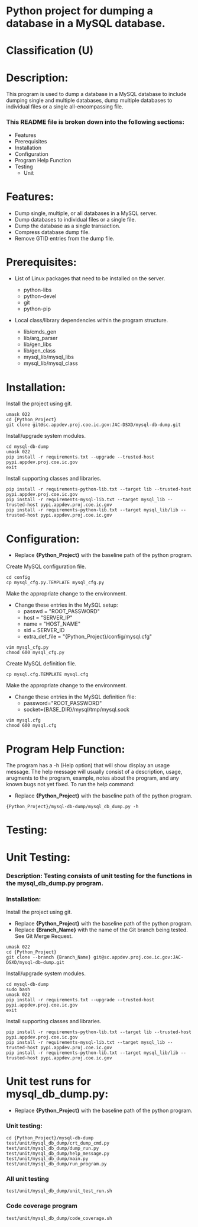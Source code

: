 # Python project for dumping a database in a MySQL database.
# Classification (U)

# Description:
  This program is used to dump a database in a MySQL database to include dumping single and multiple databases, dump multiple databases to individual files or a single all-encompassing file.


###  This README file is broken down into the following sections:
  * Features
  * Prerequisites
  * Installation
  * Configuration
  * Program Help Function
  * Testing
    - Unit


# Features:
  * Dump single, multiple, or all databases in a MySQL server.
  * Dump databases to individual files or a single file.
  * Dump the database as a single transaction.
  * Compress database dump file.
  * Remove GTID entries from the dump file.

# Prerequisites:

  * List of Linux packages that need to be installed on the server.
    - python-libs
    - python-devel
    - git
    - python-pip

  * Local class/library dependencies within the program structure.
    - lib/cmds_gen
    - lib/arg_parser
    - lib/gen_libs
    - lib/gen_class
    - mysql_lib/mysql_libs
    - mysql_lib/mysql_class


# Installation:

Install the project using git.

```
umask 022
cd {Python_Project}
git clone git@sc.appdev.proj.coe.ic.gov:JAC-DSXD/mysql-db-dump.git
```

Install/upgrade system modules.

```
cd mysql-db-dump
umask 022
pip install -r requirements.txt --upgrade --trusted-host pypi.appdev.proj.coe.ic.gov
exit
```

Install supporting classes and libraries.

```
pip install -r requirements-python-lib.txt --target lib --trusted-host pypi.appdev.proj.coe.ic.gov
pip install -r requirements-mysql-lib.txt --target mysql_lib --trusted-host pypi.appdev.proj.coe.ic.gov
pip install -r requirements-python-lib.txt --target mysql_lib/lib --trusted-host pypi.appdev.proj.coe.ic.gov
```

# Configuration:
  * Replace **{Python_Project}** with the baseline path of the python program.

Create MySQL configuration file.

```
cd config
cp mysql_cfg.py.TEMPLATE mysql_cfg.py
```

Make the appropriate change to the environment.
  * Change these entries in the MySQL setup:
    - passwd = "ROOT_PASSWORD"
    - host = "SERVER_IP"
    - name = "HOST_NAME"
    - sid = SERVER_ID
    - extra_def_file = "{Python_Project}/config/mysql.cfg"

```
vim mysql_cfg.py
chmod 600 mysql_cfg.py
```

Create MySQL definition file.

```
cp mysql.cfg.TEMPLATE mysql.cfg
```

Make the appropriate change to the environment.
  * Change these entries in the MySQL definition file:
    - password="ROOT_PASSWORD"
    - socket={BASE_DIR}/mysql/tmp/mysql.sock

```
vim mysql.cfg
chmod 600 mysql.cfg
```


# Program Help Function:

  The program has a -h (Help option) that will show display an usage message.  The help message will usually consist of a description, usage, arugments to the program, example, notes about the program, and any known bugs not yet fixed.  To run the help command:
  * Replace **{Python_Project}** with the baseline path of the python program.

```
{Python_Project}/mysql-db-dump/mysql_db_dump.py -h
```


# Testing:


# Unit Testing:

### Description: Testing consists of unit testing for the functions in the mysql_db_dump.py program.

### Installation:

Install the project using git.
  * Replace **{Python_Project}** with the baseline path of the python program.
  * Replace **{Branch_Name}** with the name of the Git branch being tested.  See Git Merge Request.

```
umask 022
cd {Python_Project}
git clone --branch {Branch_Name} git@sc.appdev.proj.coe.ic.gov:JAC-DSXD/mysql-db-dump.git
```

Install/upgrade system modules.

```
cd mysql-db-dump
sudo bash
umask 022
pip install -r requirements.txt --upgrade --trusted-host pypi.appdev.proj.coe.ic.gov
exit
```

Install supporting classes and libraries.

```
pip install -r requirements-python-lib.txt --target lib --trusted-host pypi.appdev.proj.coe.ic.gov
pip install -r requirements-mysql-lib.txt --target mysql_lib --trusted-host pypi.appdev.proj.coe.ic.gov
pip install -r requirements-python-lib.txt --target mysql_lib/lib --trusted-host pypi.appdev.proj.coe.ic.gov
```


# Unit test runs for mysql_db_dump.py:
  * Replace **{Python_Project}** with the baseline path of the python program.

### Unit testing:
```
cd {Python_Project}/mysql-db-dump
test/unit/mysql_db_dump/crt_dump_cmd.py
test/unit/mysql_db_dump/dump_run.py
test/unit/mysql_db_dump/help_message.py
test/unit/mysql_db_dump/main.py
test/unit/mysql_db_dump/run_program.py
```

### All unit testing
```
test/unit/mysql_db_dump/unit_test_run.sh
```

### Code coverage program
```
test/unit/mysql_db_dump/code_coverage.sh
```

